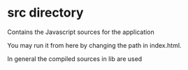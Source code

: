 # src directory
Contains the Javascript sources for the application


You may run it from here by changing the path in index.html.

In general the compiled sources in lib are used

